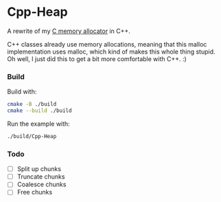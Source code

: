 # Cpp-Heap

A rewrite of my [C memory allocator](https://github.com/Anthony-de-cruz/C-Heap/tree/main) in C++.

C++ classes already use memory allocations, meaning that this malloc implementation uses malloc, which kind of makes this whole thing stupid. Oh well, I just did this to get a bit more comfortable with C++. :)

### Build

Build with:

```sh
cmake -B ./build
cmake --build ./build
```

Run the example with:

```sh
./build/Cpp-Heap
```

### Todo

- [ ] Split up chunks
- [ ] Truncate chunks
- [ ] Coalesce chunks
- [ ] Free chunks
